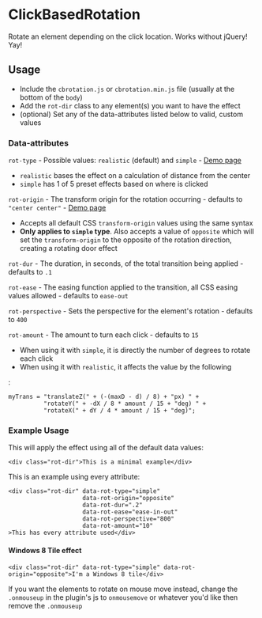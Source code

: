 ClickBasedRotation
==================

Rotate an element depending on the click location. Works without jQuery! Yay!

## Usage
 - Include the `cbrotation.js` or `cbrotation.min.js` file (usually at the bottom of the `body`)
 - Add the `rot-dir` class to any element(s) you want to have the effect
 - (optional) Set any of the data-attributes listed below to valid, custom values

### Data-attributes

`rot-type` - Possible values: `realistic` (default) and `simple` - [Demo page](http://zachsaucier.github.io/ClickBasedRotation/demo-type.html)

 - `realistic` bases the effect on a calculation of distance from the center
 - `simple` has 1 of 5 preset effects based on where is clicked

`rot-origin` -  The transform origin for the rotation occurring - defaults to `"center center"` - [Demo page](http://zachsaucier.github.io/ClickBasedRotation/demo-origin.html)

 - Accepts all default CSS `transform-origin` values using the same syntax
 - **Only applies to `simple` type**. Also accepts a value of `opposite` which will set the `transform-origin` to the opposite of the rotation direction, creating a rotating door effect

`rot-dur` - The duration, in seconds, of the total transition being applied - defaults to `.1`

`rot-ease` - The easing function applied to the transition, all CSS easing values allowed - defaults to `ease-out`

`rot-perspective` - Sets the perspective for the element's rotation - defaults to `400`

`rot-amount` - The amount to turn each click - defaults to `15`

 - When using it with `simple`,  it is directly the number of degrees to rotate each click
 - When using it with `realistic`, it affects the value by the following

:

    myTrans = "translateZ(" + (-(maxD - d) / 8) + "px) " +
              "rotateY(" + -dX / 8 * amount / 15 + "deg) " +
              "rotateX(" + dY / 4 * amount / 15 + "deg)";

### Example Usage

This will apply the effect using all of the default data values:

    <div class="rot-dir">This is a minimal example</div>

This is an example using every attribute:

    <div class="rot-dir" data-rot-type="simple" 
                         data-rot-origin="opposite" 
                         data-rot-dur=".2" 
                         data-rot-ease="ease-in-out" 
                         data-rot-perspective="800" 
                         data-rot-amount="10"
    >This has every attribute used</div>

#### Windows 8 Tile effect

    <div class="rot-dir" data-rot-type="simple" data-rot-origin="opposite">I'm a Windows 8 tile</div>

If you want the elements to rotate on mouse move instead, change the `.onmouseup` in the plugin's js to `onmousemove` or whatever you'd like then remove the `.onmouseup`